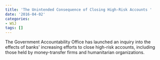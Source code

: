 ```yaml
---
title: 'The Unintended Consequence of Closing High-Risk Accounts '
date: '2016-04-02'
categories:
- WSJ
tags: []
---
```

The Government Accountability Office has launched an inquiry into the effects of banks' increasing efforts to close high-risk accounts, including those held by money-transfer firms and humanitarian organizations.